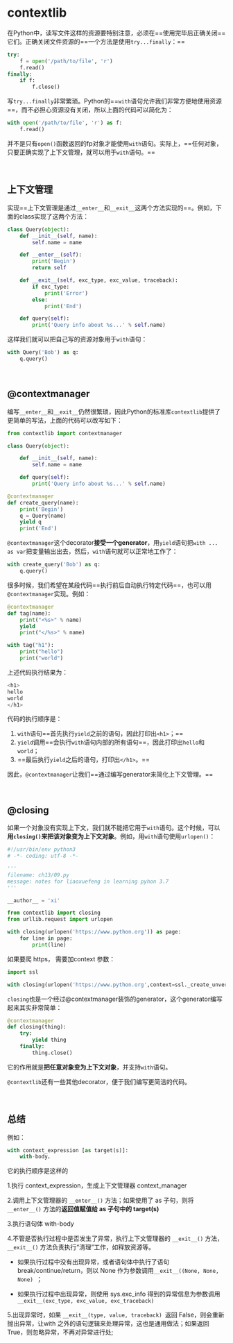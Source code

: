# contextlib

在Python中，读写文件这样的资源要特别注意，必须在==使用完毕后正确关闭==它们。正确关闭文件资源的==一个方法是使用`try...finally`：==

```python
try:
    f = open('/path/to/file', 'r')
    f.read()
finally:
    if f:
        f.close()
```

写`try...finally`非常繁琐。Python的==`with`语句允许我们非常方便地使用资源==，而不必担心资源没有关闭，所以上面的代码可以简化为：

```python
with open('/path/to/file', 'r') as f:
    f.read()
```

并不是只有`open()`函数返回的fp对象才能使用`with`语句。实际上，==任何对象，只要正确实现了上下文管理，就可以用于`with`语句。==

<br>

## 上下文管理

实现==上下文管理是通过`__enter__`和`__exit__`这两个方法实现的==。例如，下面的class实现了这两个方法：

```python
class Query(object):
    def __init__(self, name):
        self.name = name

    def __enter__(self):
        print('Begin')
        return self

    def __exit__(self, exc_type, exc_value, traceback):
        if exc_type:
            print('Error')
        else:
            print('End')

    def query(self):
        print('Query info about %s...' % self.name)
```

这样我们就可以把自己写的资源对象用于`with`语句：

```python
with Query('Bob') as q:
    q.query()
```

<br>

## @contextmanager

编写`__enter__`和`__exit__`仍然很繁琐，因此Python的标准库`contextlib`提供了更简单的写法，上面的代码可以改写如下：

```python
from contextlib import contextmanager

class Query(object):

    def __init__(self, name):
        self.name = name

    def query(self):
        print('Query info about %s...' % self.name)

@contextmanager
def create_query(name):
    print('Begin')
    q = Query(name)
    yield q
    print('End')
```

`@contextmanager`这个decorator**接受一个generator**，用`yield`语句把`with ... as var`把变量输出出去，然后，`with`语句就可以正常地工作了：

```python
with create_query('Bob') as q:
    q.query()
```

很多时候，我们希望在某段代码==执行前后自动执行特定代码==，也可以用`@contextmanager`实现。例如：

```python
@contextmanager
def tag(name):
    print("<%s>" % name)
    yield
    print("</%s>" % name)

with tag("h1"):
    print("hello")
    print("world")
```

上述代码执行结果为：

```python
<h1>
hello
world
</h1>
```

代码的执行顺序是：

1. `with`语句==首先执行`yield`之前的语句，因此打印出`<h1>`；==
2. `yield`调用==会执行`with`语句内部的所有语句==，因此打印出`hello`和`world`；
3. ==最后执行`yield`之后的语句，打印出`</h1>`。==

因此，`@contextmanager`让我们==通过编写generator来简化上下文管理。==

<br>

## @closing

如果一个对象没有实现上下文，我们就不能把它用于`with`语句。这个时候，可以**用`closing()`来把该对象变为上下文对象**。例如，用`with`语句使用`urlopen()`：

```python
#!/usr/bin/env python3
# -*- coding: utf-8 -*-

'''
filename: ch13/09.py
message: notes for liaoxuefeng in learning pyhon 3.7
'''

__author__ = 'xi'

from contextlib import closing
from urllib.request import urlopen

with closing(urlopen('https://www.python.org')) as page:
    for line in page:
        print(line)

```

如果要爬 https， 需要加context 参数：

```python
import ssl

with closing(urlopen('https://www.python.org',context=ssl._create_unverified_context())) as page:
```

`closing`也是一个经过@contextmanager装饰的generator，这个generator编写起来其实非常简单：

```python
@contextmanager
def closing(thing):
    try:
        yield thing
    finally:
        thing.close()
```

它的作用就是**把任意对象变为上下文对象**，并支持`with`语句。

`@contextlib`还有一些其他decorator，便于我们编写更简洁的代码。

<br>

## 总结

例如：

```python
with context_expression [as target(s)]:     
	with-body，
```

它的执行顺序是这样的

1.执行 context_expression，生成上下文管理器 context_manager

2.调用上下文管理器的 `__enter__()` 方法；如果使用了 as 子句，则将  `__enter__()`  方法的**返回值赋值给 as 子句中的 target(s)** 

3.执行语句体 with-body 

4.不管是否执行过程中是否发生了异常，执行上下文管理器的 `__exit__()` 方法，`__exit__()` 方法负责执行“清理”工作，如释放资源等。

- 如果执行过程中没有出现异常，或者语句体中执行了语句 break/continue/return，则以 None 作为参数调用`__exit__((None, None, None) `；

- 如果执行过程中出现异常，则使用 sys.exc_info 得到的异常信息为参数调用 `__exit__(exc_type, exc_value, exc_traceback)`

5.出现异常时，如果 `__exit__(type, value, traceback) `返回 False，则会重新抛出异常，让with 之外的语句逻辑来处理异常，这也是通用做法；如果返回 True，则忽略异常，不再对异常进行处;





